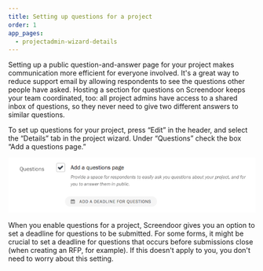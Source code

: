 ```yaml
---
title: Setting up questions for a project
order: 1
app_pages:
  - projectadmin-wizard-details
---
```


Setting up a public question-and-answer page for your project makes communication more efficient for everyone involved. It's a great way to reduce support email by allowing respondents to see the questions other people have asked. Hosting a section for questions on Screendoor keeps your team coordinated, too: all project admins have access to a shared inbox of questions, so they never need to give two different answers to similar questions.

To set up questions for your project, press &ldquo;Edit&rdquo; in the header, and select the &ldquo;Details&rdquo; tab in the project wizard. Under &ldquo;Questions&rdquo; check the box &ldquo;Add a questions page.&rdquo;

![Questions page in the project wizard.](../images/questions_1.png)

When you enable questions for a project, Screendoor gives you an option to set a deadline for questions to be submitted. For some forms, it might be crucial to set a deadline for questions that occurs before submissions close (when creating an RFP, for example). If this doesn't apply to you, you don't need to worry about this setting.
